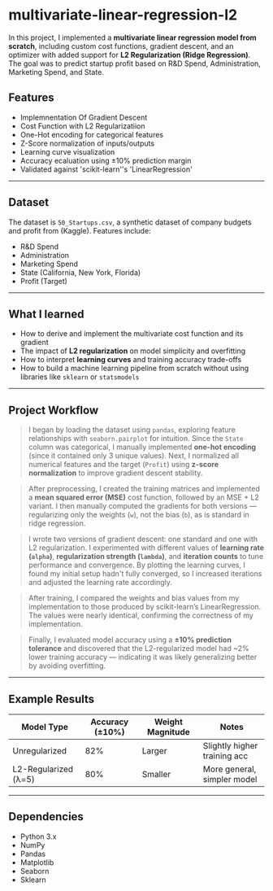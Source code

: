 # multivariate-linear-regression-l2
In this project, I implemented a **multivariate linear regression model from scratch**, including custom cost functions, gradient descent, and an optimizer with added support for **L2 Regularization (Ridge Regression)**. The goal was to predict startup profit based on R&D Spend, Administration, Marketing Spend, and State.

## Features
- Implemnentation Of Gradient Descent
- Cost Function with L2 Regularizatiion
- One-Hot encoding for categorical features
- Z-Score normalization of inputs/outputs
- Learning curve visualization
- Accuracy ecaluation using ±10% prediction margin
- Validated against 'scikit-learn''s 'LinearRegression'

---

## Dataset
The dataset is `50_Startups.csv`, a synthetic dataset of company budgets and profit from (Kaggle). Features include:
- R&D Spend
- Administration
- Marketing Spend
- State (California, New York, Florida)
- Profit (Target)

---

## What I learned 
- How to derive and implement the multivariate cost function and its gradient
- The impact of **L2 regularization** on model simplicity and overfitting
- How to interpret **learning curves** and training accuracy trade-offs
- How to build a machine learning pipeline from scratch without using libraries like `sklearn` or `statsmodels`

---

## Project Workflow
> I began by loading the dataset using `pandas`, exploring feature relationships with `seaborn.pairplot` for intuition. Since the `State` column was categorical, I manually implemented **one-hot encoding** (since it contained only 3 unique values). Next, I normalized all numerical features and the target (`Profit`) using **z-score normalization** to improve gradient descent stability.

> After preprocessing, I created the training matrices and implemented a **mean squared error (MSE)** cost function, followed by an MSE + L2 variant. I then manually computed the gradients for both versions — regularizing only the weights (`w`), not the bias (`b`), as is standard in ridge regression.

> I wrote two versions of gradient descent: one standard and one with L2 regularization. I experimented with different values of **learning rate (`alpha`)**, **regularization strength (`lambda`)**, and **iteration counts** to tune performance and convergence. By plotting the learning curves, I found my initial setup hadn't fully converged, so I increased iterations and adjusted the learning rate accordingly.

> After training, I compared the weights and bias values from my implementation to those produced by scikit-learn’s LinearRegression. The values were nearly identical, confirming the correctness of my implementation.

> Finally, I evaluated model accuracy using a **±10% prediction tolerance** and discovered that the L2-regularized model had ~2% lower training accuracy — indicating it was likely generalizing better by avoiding overfitting.

---
 
## Example Results

| Model Type         | Accuracy (±10%) | Weight Magnitude | Notes                         |
|--------------------|-----------------|------------------|-------------------------------|
| Unregularized      | 82%             | Larger           | Slightly higher training acc |
| L2-Regularized (λ=5)| 80%             | Smaller          | More general, simpler model  |

---

## Dependencies
- Python 3.x
- NumPy
- Pandas
- Matplotlib
- Seaborn
- Sklearn

